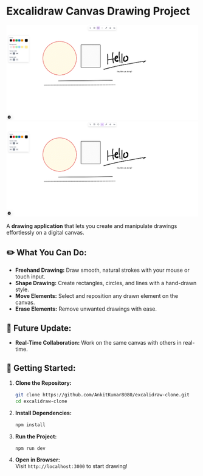 # Excalidraw Canvas Drawing Project

![Screenshot 2](screenshots/Screenshot%20from%202024-12-31%2015-18-05.png)  
![Screenshot 3](screenshots/Screenshot%20from%202024-12-31%2015-18-42.png)

A **drawing application** that lets you create and manipulate drawings effortlessly on a digital canvas.

## ✏️ **What You Can Do:**

- **Freehand Drawing:** Draw smooth, natural strokes with your mouse or touch input.
- **Shape Drawing:** Create rectangles, circles, and lines with a hand-drawn style.
- **Move Elements:** Select and reposition any drawn element on the canvas.
- **Erase Elements:** Remove unwanted drawings with ease.

## 🔮 **Future Update:**

- **Real-Time Collaboration:** Work on the same canvas with others in real-time.

## 🚀 **Getting Started:**

1. **Clone the Repository:**

   ```bash
   git clone https://github.com/AnkitKumar8080/excalidraw-clone.git
   cd excalidraw-clone
   ```

2. **Install Dependencies:**

   ```bash
   npm install
   ```

3. **Run the Project:**

   ```bash
   npm run dev
   ```

4. **Open in Browser:**  
   Visit `http://localhost:3000` to start drawing!
